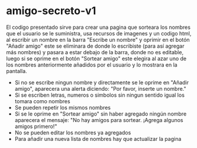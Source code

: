 # amigo-secreto-v1
El codigo presentado sirve para crear una pagina que sorteara los nombres que el usuario se le suministra, usa recursos de imagenes y un codigo html, al escribir un nombre en la barra "Escribe un nombre" y oprimir en el botón "Añadir amigo" este se eliminara de donde lo escribiste (para así agregar más nombres) y pasara a estar debajo de la barra, donde no es editable, luego si se oprime en el botón "Sortear amigo" este elegira al azar uno de los nombres anteriormente añadidos por el usuario y lo mostrara en la pantalla.
- Si no se escribe ningun nombre y directamente se le oprime en "Añadir amigo", aparecera una alerta diciendo: "Por favor, inserte un nombre."
- Si se escriben letras, numeros o simbolos sin ningun sentido igual los tomara como nombres
- Se pueden repetir los mismos nombres
- Si se le oprime en "Sortear amigo" sin haber agregado ningún nombre aparecera el mensaje: "No hay amigos para sortear. ¡Agrega algunos amigos primero!"
- No se pueden editar los nombres ya agregados
- Para añadir una nueva lista de nombres hay que actualizar la pagina

